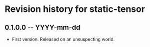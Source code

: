 # Revision history for static-tensor

## 0.1.0.0  -- YYYY-mm-dd

* First version. Released on an unsuspecting world.
